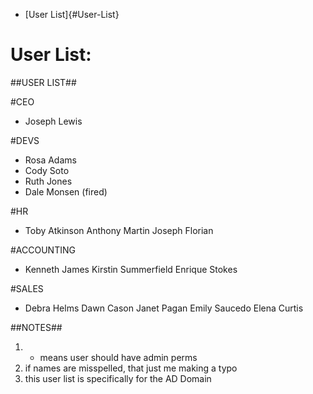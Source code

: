 
- [User List]{#User-List}

# User List:

##USER LIST##

#CEO
* Joseph Lewis

#DEVS
* Rosa Adams
* Cody Soto
* Ruth Jones
* Dale Monsen (fired)

#HR
* Toby Atkinson
  Anthony Martin
  Joseph Florian

#ACCOUNTING
* Kenneth James
  Kirstin Summerfield
  Enrique Stokes

#SALES
* Debra Helms
  Dawn Cason
  Janet Pagan
  Emily Saucedo
  Elena Curtis


##NOTES##
1) * means user should have admin perms
2) if names are misspelled, that just me making a typo
3) this user list is specifically for the AD Domain

